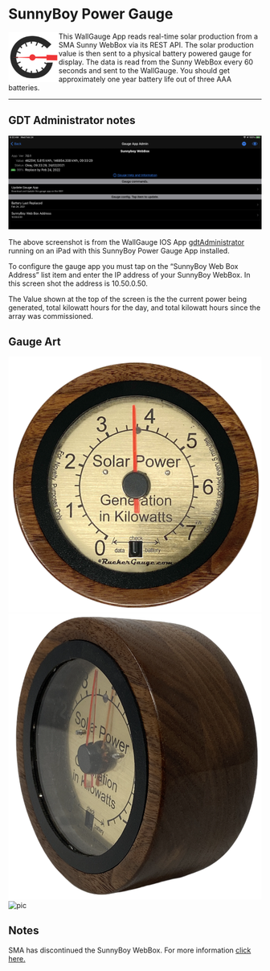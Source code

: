 # SunnyBoy Power Gauge

[<img align="left" width="100" height="100" src="./docs/wallGaugeLogSquared.png" >](https://WallGauge.com)

This WallGauge App reads real-time solar production from a SMA Sunny WebBox via its REST API. The solar production value is then sent to a physical battery powered gauge for display.  The data is read from the Sunny WebBox every 60 seconds and sent to the WallGauge. You should get approximately one year battery life out of three AAA batteries.

---

## GDT Administrator notes

![pic](./docs/gdtAdminSS.png)

The above screenshot is from the WallGauge IOS App [gdtAdministrator](https://apps.apple.com/us/app/gdt-administrator/id1498115113) running on an iPad with this SunnyBoy Power Gauge App installed.

To configure the gauge app you must tap on the “SunnyBoy Web Box Address” list item and enter the IP address of your SunnyBoy WebBox.  In this screen shot the address is 10.50.0.50.

The Value shown at the top of the screen is the the current power being generated, total kilowatt hours for the day, and total kilowatt hours since the array was commissioned.

## Gauge Art

![pic](./docs/GaugePic.png)
![pic](./docs/GaugePicSide.png)
![pic](./docs/spin.gif)

## Notes

SMA has discontinued the SunnyBoy WebBox.  For more information [click here.](https://www.sma-sunny.com/en/questions-and-answers-on-discontinuation-of-the-sunny-webbox/)